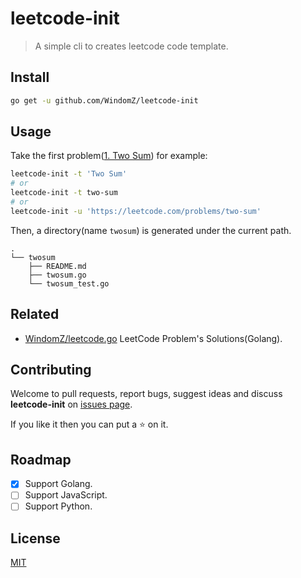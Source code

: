 # leetcode-init

> A simple cli to creates leetcode code template.

## Install
```bash
go get -u github.com/WindomZ/leetcode-init
```

## Usage
Take the first problem([1. Two Sum](https://leetcode.com/problems/two-sum/description/)) for example: 

```bash
leetcode-init -t 'Two Sum'
# or
leetcode-init -t two-sum
# or
leetcode-init -u 'https://leetcode.com/problems/two-sum'
```

Then, a directory(name `twosum`) is generated under the current path.

```
.
└── twosum
    ├── README.md
    ├── twosum.go
    └── twosum_test.go
```

## Related

- [WindomZ/leetcode.go](https://github.com/WindomZ/leetcode.go) LeetCode Problem's Solutions(Golang).

## Contributing

Welcome to pull requests, report bugs, suggest ideas and discuss 
**leetcode-init** on [issues page](https://github.com/WindomZ/leetcode-init/issues).

If you like it then you can put a :star: on it.

## Roadmap

- [x] Support Golang.
- [ ] Support JavaScript.
- [ ] Support Python.

## License

[MIT](https://github.com/WindomZ/leetcode-init/blob/master/LICENSE)
